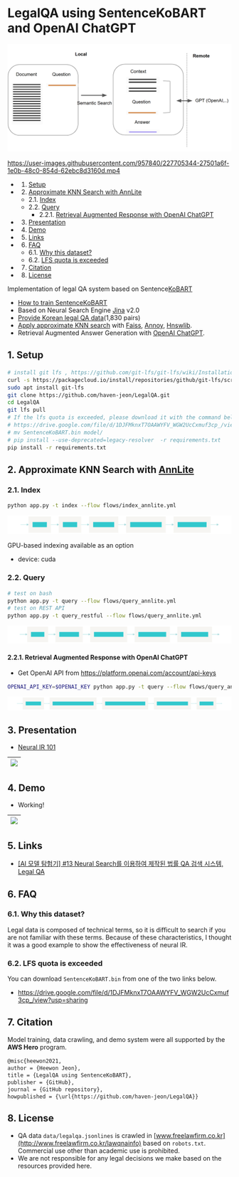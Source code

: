# LegalQA using SentenceKoBART and OpenAI ChatGPT

![](data/flow.png)

https://user-images.githubusercontent.com/957840/227705344-27501a6f-1e0b-48c0-854d-62ebc8d3160d.mp4




<!-- vscode-markdown-toc -->
* 1. [Setup](#Setup)
* 2. [Approximate KNN Search with AnnLite](#ApproximateKNNSearchwithAnnLitehttps:github.comjina-aiannlite)
	* 2.1. [Index](#Index)
	* 2.2. [Query](#Query)
		* 2.2.1. [Retrieval Augmented Response with OpenAI ChatGPT](#RetrievalAugmentedResponsewithOpenAIChatGPT)
* 3. [Presentation](#Presentation)
* 4. [Demo](#Demo)
* 5. [Links](#Links)
* 6. [FAQ](#FAQ)
	* 6.1. [Why this dataset?](#Whythisdataset)
	* 6.2. [LFS quota is exceeded](#LFSquotaisexceeded)
* 7. [Citation](#Citation)
* 8. [License](#License)

<!-- vscode-markdown-toc-config
	numbering=true
	autoSave=true
	/vscode-markdown-toc-config -->
<!-- /vscode-markdown-toc -->


Implementation of legal QA system based on Sentence[KoBART](https://github.com/SKT-AI/KoBART)

- [How to train SentenceKoBART](SentenceKoBART)
- Based on Neural Search Engine [Jina](https://github.com/jina-ai/jina) v2.0
- [Provide Korean legal QA data](data/legalqa.jsonlines)(1,830 pairs)
- [Apply approximate KNN search](#approximate-knn-search) with [Faiss](https://github.com/facebookresearch/faiss), [Annoy](https://github.com/spotify/annoy), [Hnswlib](https://github.com/nmslib/hnswlib).
- Retrieval Augmented Answer Generation with [OpenAI ChatGPT](https://openai.com/blog/chatgpt).


##  1. <a name='Setup'></a>Setup

```bash
# install git lfs , https://github.com/git-lfs/git-lfs/wiki/Installation
curl -s https://packagecloud.io/install/repositories/github/git-lfs/script.deb.sh | sudo bash
sudo apt install git-lfs
git clone https://github.com/haven-jeon/LegalQA.git
cd LegalQA
git lfs pull
# If the lfs quota is exceeded, please download it with the command below.
# https://drive.google.com/file/d/1DJFMknxT7OAAWYFV_WGW2UcCxmuf3cp_/view?usp=sharing
# mv SentenceKoBART.bin model/
# pip install --use-deprecated=legacy-resolver  -r requirements.txt 
pip install -r requirements.txt
```


##  2. <a name='ApproximateKNNSearchwithAnnLitehttps:github.comjina-aiannlite'></a>Approximate KNN Search with [AnnLite](https://github.com/jina-ai/annlite)

###  2.1. <a name='Index'></a>Index

```sh
python app.py -t index --flow flows/index_annlite.yml
```

![](data/index_annlite.svg)

GPU-based indexing available as an option

- device: cuda

###  2.2. <a name='Query'></a>Query

```sh
# test on bash
python app.py -t query --flow flows/query_annlite.yml
# test on REST API
python app.py -t query_restful --flow flows/query_annlite.yml
```

![](data/query_annlite.svg)

####  2.2.1. <a name='RetrievalAugmentedResponsewithOpenAIChatGPT'></a>Retrieval Augmented Response with OpenAI ChatGPT

- Get OpenAI API from https://platform.openai.com/account/api-keys

```sh
OPENAI_API_KEY=$OPENAI_KEY python app.py -t query --flow flows/query_annlite_openai.yml
```


![](data/query_restful.svg)

##  3. <a name='Presentation'></a>Presentation

- [Neural IR 101](http://tiny.one/neuralIR101)

| ![](data/present.png)|
| ------ |

##  4. <a name='Demo'></a>Demo 

- Working!

| ![](data/demo.gif)|
| ------ |

##  5. <a name='Links'></a>Links

- [[AI 모델 탐험기] #13 Neural Search를 이용하여 제작된 법률 QA 검색 시스템, Legal QA](https://medium.com/ai-networkkr/ai-%EB%AA%A8%EB%8D%B8-%ED%83%90%ED%97%98%EA%B8%B0-13-neural-search%EB%A5%BC-%EC%9D%B4%EC%9A%A9%ED%95%98%EC%97%AC-%EC%A0%9C%EC%9E%91%EB%90%9C-%EB%B2%95%EB%A5%A0-qa-%EA%B2%80%EC%83%89-%EC%8B%9C%EC%8A%A4%ED%85%9C-legal-qa-a0a6a1eb35bf)

##  6. <a name='FAQ'></a>FAQ

###  6.1. <a name='Whythisdataset'></a>Why this dataset?

Legal data is composed of technical terms, so it is difficult to search if you are not familiar with these terms. Because of these characteristics, I thought it was a good example to show the effectiveness of neural IR.

###  6.2. <a name='LFSquotaisexceeded'></a>LFS quota is exceeded

You can download `SentenceKoBART.bin` from one of the two links below.

- https://drive.google.com/file/d/1DJFMknxT7OAAWYFV_WGW2UcCxmuf3cp_/view?usp=sharing

##  7. <a name='Citation'></a>Citation

Model training, data crawling, and demo system were all supported by the **AWS Hero** program.

```
@misc{heewon2021,
author = {Heewon Jeon},
title = {LegalQA using SentenceKoBART},
publisher = {GitHub},
journal = {GitHub repository},
howpublished = {\url{https://github.com/haven-jeon/LegalQA}}
```


##  8. <a name='License'></a>License

- QA data `data/legalqa.jsonlines` is crawled in [www.freelawfirm.co.kr](http://www.freelawfirm.co.kr/lawqnainfo) based on `robots.txt`. Commercial use other than academic use is prohibited.
- We are not responsible for any legal decisions we make based on the resources provided here.
